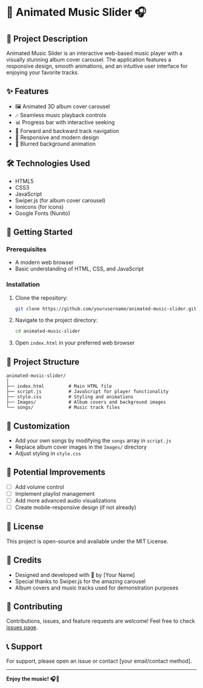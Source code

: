 # 🎵 Animated Music Slider 🎧

## 📝 Project Description

Animated Music Slider is an interactive web-based music player with a visually stunning album cover carousel. The application features a responsive design, smooth animations, and an intuitive user interface for enjoying your favorite tracks.

## ✨ Features

- 🖼️ Animated 3D album cover carousel
- 🎶 Seamless music playback controls
- 📊 Progress bar with interactive seeking
- 🔄 Forward and backward track navigation
- 🌈 Responsive and modern design
- 🎨 Blurred background animation

## 🛠️ Technologies Used

- HTML5
- CSS3
- JavaScript
- Swiper.js (for album cover carousel)
- Ionicons (for icons)
- Google Fonts (Nunito)

## 🚀 Getting Started

### Prerequisites

- A modern web browser
- Basic understanding of HTML, CSS, and JavaScript

### Installation

1. Clone the repository:
   ```bash
   git clone https://github.com/yourusername/animated-music-slider.git
   ```

2. Navigate to the project directory:
   ```bash
   cd animated-music-slider
   ```

3. Open `index.html` in your preferred web browser

## 📂 Project Structure

```
animated-music-slider/
│
├── index.html         # Main HTML file
├── script.js          # JavaScript for player functionality
├── style.css          # Styling and animations
├── Images/            # Album covers and background images
└── songs/             # Music track files
```

## 🎨 Customization

- Add your own songs by modifying the `songs` array in `script.js`
- Replace album cover images in the `Images/` directory
- Adjust styling in `style.css`

## 🔧 Potential Improvements

- [ ] Add volume control
- [ ] Implement playlist management
- [ ] Add more advanced audio visualizations
- [ ] Create mobile-responsive design (if not already)

## 📃 License

This project is open-source and available under the MIT License.

## 🙌 Credits

- Designed and developed with 💖 by [Your Name]
- Special thanks to Swiper.js for the amazing carousel
- Album covers and music tracks used for demonstration purposes

## 🤝 Contributing

Contributions, issues, and feature requests are welcome! Feel free to check [issues page](https://github.com/yourusername/animated-music-slider/issues).

## 📞 Support

For support, please open an issue or contact [your email/contact method].

---

**Enjoy the music! 🎧🎉**
